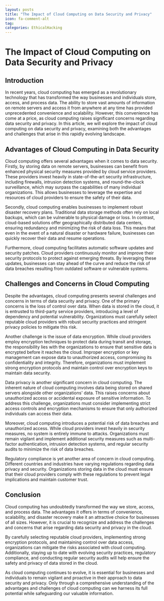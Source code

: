 ```yaml
---
layout: posts
title: "The Impact of Cloud Computing on Data Security and Privacy"
icon: fa-comment-alt
tag:      
categories: EthicalHacking
---
```



# The Impact of Cloud Computing on Data Security and Privacy

## Introduction

In recent years, cloud computing has emerged as a revolutionary technology that has transformed the way businesses and individuals store, access, and process data. The ability to store vast amounts of information on remote servers and access it from anywhere at any time has provided unprecedented convenience and scalability. However, this convenience has come at a price, as cloud computing raises significant concerns regarding data security and privacy. In this article, we will explore the impact of cloud computing on data security and privacy, examining both the advantages and challenges that arise in this rapidly evolving landscape.

## Advantages of Cloud Computing in Data Security

Cloud computing offers several advantages when it comes to data security. Firstly, by storing data on remote servers, businesses can benefit from enhanced physical security measures provided by cloud service providers. These providers invest heavily in state-of-the-art security infrastructure, including firewalls, intrusion detection systems, and round-the-clock surveillance, which may surpass the capabilities of many individual organizations. This allows businesses to leverage the expertise and resources of cloud providers to ensure the safety of their data.

Secondly, cloud computing enables businesses to implement robust disaster recovery plans. Traditional data storage methods often rely on local backups, which can be vulnerable to physical damage or loss. In contrast, cloud-based solutions offer geographically distributed data centers, ensuring redundancy and minimizing the risk of data loss. This means that even in the event of a natural disaster or hardware failure, businesses can quickly recover their data and resume operations.

Furthermore, cloud computing facilitates automatic software updates and security patches. Cloud providers continuously monitor and improve their security protocols to protect against emerging threats. By leveraging these updates, businesses can stay ahead of the curve and reduce the risk of data breaches resulting from outdated software or vulnerable systems.

## Challenges and Concerns in Cloud Computing

Despite the advantages, cloud computing presents several challenges and concerns in terms of data security and privacy. One of the primary concerns is the loss of control over data. When data is stored in the cloud, it is entrusted to third-party service providers, introducing a level of dependency and potential vulnerability. Organizations must carefully select reputable cloud providers with robust security practices and stringent privacy policies to mitigate this risk.

Another challenge is the issue of data encryption. While cloud providers employ encryption techniques to protect data during transit and storage, the responsibility lies with the organizations to ensure that sensitive data is encrypted before it reaches the cloud. Improper encryption or key management can expose data to unauthorized access, compromising its confidentiality and integrity. Therefore, organizations must implement strong encryption protocols and maintain control over encryption keys to maintain data security.

Data privacy is another significant concern in cloud computing. The inherent nature of cloud computing involves data being stored on shared servers alongside other organizations' data. This raises concerns about unauthorized access or accidental exposure of sensitive information. To address this challenge, organizations must consider implementing strict access controls and encryption mechanisms to ensure that only authorized individuals can access their data.

Moreover, cloud computing introduces a potential risk of data breaches and unauthorized access. While cloud providers invest heavily in security measures, no system is entirely immune to attacks. Organizations must remain vigilant and implement additional security measures such as multi-factor authentication, intrusion detection systems, and regular security audits to minimize the risk of data breaches.

Regulatory compliance is yet another area of concern in cloud computing. Different countries and industries have varying regulations regarding data privacy and security. Organizations storing data in the cloud must ensure that their cloud providers comply with these regulations to prevent legal implications and maintain customer trust.

## Conclusion

Cloud computing has undoubtedly transformed the way we store, access, and process data. The advantages it offers in terms of convenience, scalability, and disaster recovery make it an attractive choice for businesses of all sizes. However, it is crucial to recognize and address the challenges and concerns that arise regarding data security and privacy in the cloud.

By carefully selecting reputable cloud providers, implementing strong encryption protocols, and maintaining control over data access, organizations can mitigate the risks associated with cloud computing. Additionally, staying up to date with evolving security practices, regulatory compliance, and conducting regular security audits will help ensure the safety and privacy of data stored in the cloud.

As cloud computing continues to evolve, it is essential for businesses and individuals to remain vigilant and proactive in their approach to data security and privacy. Only through a comprehensive understanding of the advantages and challenges of cloud computing can we harness its full potential while safeguarding our valuable information.